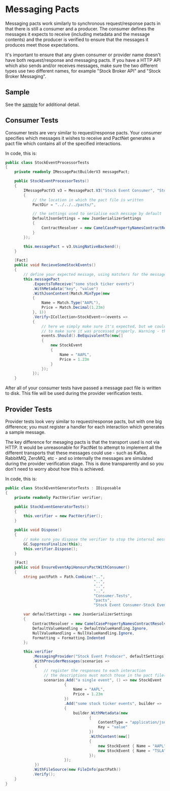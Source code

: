 Messaging Pacts
===============

Messaging pacts work similarly to synchronous request/response pacts in that there is still a consumer
and a producer. The consumer defines the messages it expects to receive (including metadata and the
message contents) and the producer is verified to ensure that the messages it produces meet those
expectations.

It's important to ensure that any given consumer or provider name doesn't have both request/response and
messaging pacts. If you have a HTTP API which also sends and/or receives messages, make sure the two different
types use two different names, for example "Stock Broker API" and "Stock Broker Messaging".

Sample
------

See the [sample](../samples/Messaging/) for additional detail.

Consumer Tests
--------------

Consumer tests are very similar to request/response pacts. Your consumer specifies which messages it wishes
to receive and PactNet generates a pact file which contains all of the specified interactions.

In code, this is:

```csharp
public class StockEventProcessorTests
{
    private readonly IMessagePactBuilderV3 messagePact;

    public StockEventProcessorTests()
    {
        IMessagePactV3 v3 = MessagePact.V3("Stock Event Consumer", "Stock Event Producer", new PactConfig
        {
            // the location in which the pact file is written
            PactDir = "../../../pacts/",

            // the settings used to serialise each message by default
            DefaultJsonSettings = new JsonSerializerSettings
            {
                ContractResolver = new CamelCasePropertyNamesContractResolver()
            }
        });

        this.messagePact = v3.UsingNativeBackend();
    }

    [Fact]
    public void RecieveSomeStockEvents()
    {
        // define your expected message, using matchers for the message body
        this.messagePact
            .ExpectsToReceive("some stock ticker events")
            .WithMetadata("key", "value")
            .WithJsonContent(Match.MinType(new
            {
                Name = Match.Type("AAPL"),
                Price = Match.Decimal(1.23m)
            }, 1))
            .Verify<ICollection<StockEvent>>(events =>
            {
                // here we simply make sure it's expected, but we could run it through a real event processor
                // to make sure it was processed properly. Warning - this is not meant for integration testing!
                events.Should().BeEquivalentTo(new[]
                {
                    new StockEvent
                    {
                        Name = "AAPL",
                        Price = 1.23m
                    }
                });
            });
    }
```

After all of your consumer tests have passed a message pact file is written to disk. This file will be used
during the provider verification tests.

Provider Tests
--------------

Provider tests look very similar to request/response pacts, but with one big difference; you must register a
handler for each interaction which generates a sample message.

The key difference for mesaging pacts is that the transport used is not via HTTP. It would be unreasonable
for PactNet to attempt to implement all the different transports that these messages could use - such as
Kafka, RabbitMQ, ZeroMQ, etc - and so internally the messages are simulated during the provider verification
stage. This is done transparently and so you don't need to worry about how this is achieved.

In code, this is:

```csharp
public class StockEventGeneratorTests : IDisposable
{
    private readonly PactVerifier verifier;

    public StockEventGeneratorTests()
    {
        this.verifier = new PactVerifier();
    }

    public void Dispose()
    {
        // make sure you dispose the verifier to stop the internal messaging server
        GC.SuppressFinalize(this);
        this.verifier.Dispose();
    }

    [Fact]
    public void EnsureEventApiHonoursPactWithConsumer()
    {
        string pactPath = Path.Combine("..",
                                       "..",
                                       "..",
                                       "..",
                                       "Consumer.Tests",
                                       "pacts",
                                       "Stock Event Consumer-Stock Event Producer.json");

        var defaultSettings = new JsonSerializerSettings
        {
            ContractResolver = new CamelCasePropertyNamesContractResolver(),
            DefaultValueHandling = DefaultValueHandling.Ignore,
            NullValueHandling = NullValueHandling.Ignore,
            Formatting = Formatting.Indented
        };

        this.verifier
            .MessagingProvider("Stock Event Producer", defaultSettings)
            .WithProviderMessages(scenarios =>
             {
                 // register the responses to each interaction
                 // the descriptions must match those in the pact file(s)
                 scenarios.Add("a single event", () => new StockEvent
                          {
                              Name = "AAPL",
                              Price = 1.23m
                          })
                          .Add("some stock ticker events", builder =>
                          {
                              builder.WithMetadata(new
                                     {
                                         ContentType = "application/json",
                                         Key = "value"
                                     })
                                     .WithContent(new[]
                                     {
                                         new StockEvent { Name = "AAPL", Price = 1.23m },
                                         new StockEvent { Name = "TSLA", Price = 4.56m }
                                     });
                          });
             })
            .WithFileSource(new FileInfo(pactPath))
            .Verify();
    }
}
```
